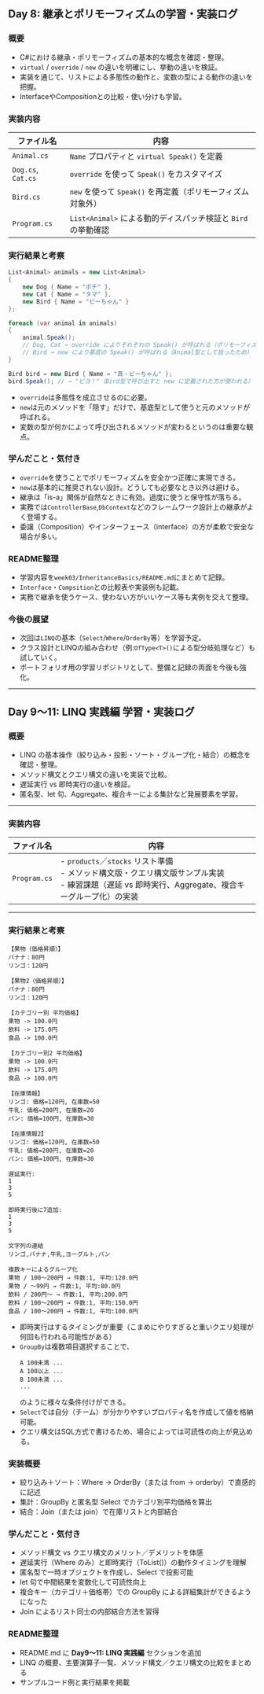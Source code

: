 ## Day 8: 継承とポリモーフィズムの学習・実装ログ

### 概要

- C#における継承・ポリモーフィズムの基本的な概念を確認・整理。
- `virtual` / `override` / `new` の違いを明確にし、挙動の違いを検証。
- 実装を通じて、リストによる多態性の動作と、変数の型による動作の違いを把握。
- InterfaceやCompositionとの比較・使い分けも学習。

### 実装内容

| ファイル名         | 内容                                                          |
|--------------------|---------------------------------------------------------------|
| `Animal.cs`        | `Name` プロパティと `virtual Speak()` を定義                  |
| `Dog.cs`, `Cat.cs` | `override` を使って `Speak()` をカスタマイズ                  |
| `Bird.cs`          | `new` を使って `Speak()` を再定義（ポリモーフィズム対象外）   |
| `Program.cs`       | `List<Animal>` による動的ディスパッチ検証と `Bird` の挙動確認 |

### 実行結果と考察

```csharp
List<Animal> animals = new List<Animal>
{
    new Dog { Name = "ポチ" },
    new Cat { Name = "タマ" },
    new Bird { Name = "ピーちゃん" }
};

foreach (var animal in animals)
{
    animal.Speak(); 
    // Dog, Cat → override によりそれぞれの Speak() が呼ばれる（ポリモーフィズム成立）
    // Bird → new により基底の Speak() が呼ばれる（Animal型として扱ったため）
}

Bird bird = new Bird { Name = "真・ピーちゃん" };
bird.Speak(); // → "ピヨ！"（Bird型で呼び出すと new に定義された方が使われる）
```

- `override`は多態性を成立させるのに必要。
- `new`は元のメソッドを「隠す」だけで、基底型として使うと元のメソッドが呼ばれる。
- 変数の型が何かによって呼び出されるメソッドが変わるというのは重要な観点。

### 学んだこと・気付き
- `override`を使うことでポリモーフィズムを安全かつ正確に実現できる。
- `new`は基本的に推奨されない設計。どうしても必要なとき以外は避ける。
- 継承は「is-a」関係が自然なときに有効。過度に使うと保守性が落ちる。
- 実務では`ControllerBase`,`DbContext`などのフレームワーク設計上の継承がよく登場する。
- 委譲（Composition）やインターフェース（interface）の方が柔軟で安全な場合が多い。

### README整理
- 学習内容を`week03/InheritanceBasics/README.md`にまとめて記録。
- `Interface`・`Compsition`との比較表や実装例も記載。
- 実務で継承を使うケース、使わない方がいいケース等も実例を交えて整理。

### 今後の展望
- 次回は`LINQ`の基本（`Select`/`Where`/`OrderBy`等）を学習予定。
- クラス設計とLINQの組み合わせ（例:`OfType<T>()`による型分岐処理など）も試していく。
- ポートフォリオ用の学習リポジトリとして、整備と記録の両面を今後も強化。

---

## Day 9～11: LINQ 実践編 学習・実装ログ

### 概要
- LINQ の基本操作（絞り込み・投影・ソート・グループ化・結合）の概念を確認・整理。  
- メソッド構文とクエリ構文の違いを実装で比較。  
- 遅延実行 vs 即時実行の違いを検証。  
- 匿名型、let 句、Aggregate、複合キーによる集計など発展要素を学習。

---

### 実装内容

| ファイル名     | 内容                                                                                                               |
|---------------|--------------------------------------------------------------------------------------------------------------------|
| `Program.cs`  | - `products`／`stocks` リスト準備<br>- メソッド構文版・クエリ構文版サンプル実装<br>- 練習課題（遅延 vs 即時実行、Aggregate、複合キーグループ化）の実装 |

---

### 実行結果と考察

```text
【果物（価格昇順）】
バナナ：80円
リンゴ：120円

【果物2（価格昇順）】
バナナ：80円
リンゴ：120円

【カテゴリー別 平均価格】
果物 -> 100.0円
飲料 -> 175.0円
食品 -> 100.0円

【カテゴリー別2 平均価格】
果物 -> 100.0円
飲料 -> 175.0円
食品 -> 100.0円

【在庫情報】
リンゴ: 価格=120円, 在庫数=50
牛乳: 価格=200円, 在庫数=20
パン: 価格=100円, 在庫数=30

【在庫情報2】
リンゴ: 価格=120円, 在庫数=50
牛乳: 価格=200円, 在庫数=20
パン: 価格=100円, 在庫数=30

遅延実行:
1
3
5

即時実行後に7追加:
1
3
5

文字列の連結
リンゴ,バナナ,牛乳,ヨーグルト,パン

複数キーによるグループ化
果物 / 100～200円 → 件数:1, 平均:120.0円
果物 / ～99円 → 件数:1, 平均:80.0円
飲料 / 200円～ → 件数:1, 平均:200.0円
飲料 / 100～200円 → 件数:1, 平均:150.0円
食品 / 100～200円 → 件数:1, 平均:100.0円
```
- 即時実行はするタイミングが重要（こまめにやりすぎると重いクエリ処理が何回も行われる可能性がある）
- `GroupBy`は複数項目選択することで、
  ```
  A 100未満 ...
  A 100以上 ...
  B 100未満 ...
  ...
  ```
  のように様々な条件付けができる。
- `Select`では自分（チーム）が分かりやすいプロパティ名を作成して値を格納可能。
- クエリ構文はSQL方式で書けるため、場合によっては可読性の向上が見込める。

### 実装概要
- 絞り込み＋ソート：Where → OrderBy（または from → orderby）で直感的に記述
- 集計：GroupBy と匿名型 Select でカテゴリ別平均価格を算出
- 結合：Join（または join）で在庫リストと内部結合

### 学んだこと・気付き
- メソッド構文 vs クエリ構文のメリット／デメリットを体感
- 遅延実行（Where のみ）と即時実行（ToList()）の動作タイミングを理解
- 匿名型で一時オブジェクトを作成し、Select で投影可能
- let 句で中間結果を変数化して可読性向上
- 複合キー（カテゴリ＋価格帯）での GroupBy による詳細集計ができるようになった
- Join によるリスト同士の内部結合方法を習得

### README整理
- README.md に **Day9～11: LINQ 実践編** セクションを追加
- LINQ の概要、主要演算子一覧、メソッド構文／クエリ構文の比較をまとめる
- サンプルコード例と実行結果を掲載
